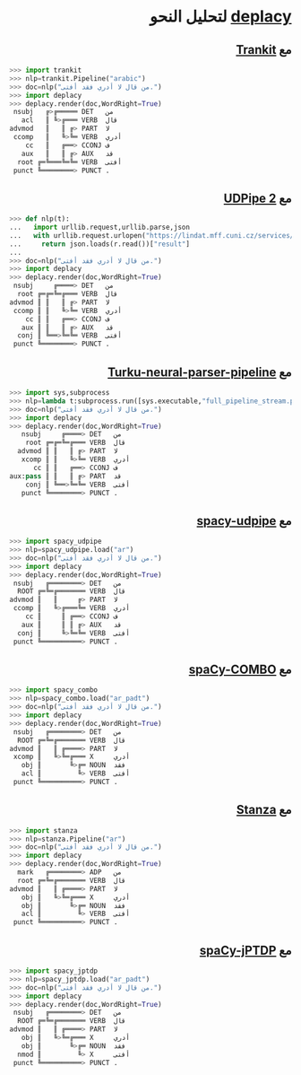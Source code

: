<h1 dir="rtl"><a href="https://koichiyasuoka.github.io/deplacy/">deplacy</a> لتحليل النحو</h1>

<h2 dir="rtl"> مع <a href="http://github.com/nlp-uoregon/trankit">Trankit</a></h2>

```py
>>> import trankit
>>> nlp=trankit.Pipeline("arabic")
>>> doc=nlp("من قال لا أدري فقد أفتى.")
>>> import deplacy
>>> deplacy.render(doc,WordRight=True)
 nsubj   ╔>╔═════ DET   من
   acl   ║ ╚>╔═══ VERB  قال
advmod   ║   ║ ╔> PART  لا
 ccomp   ║   ╚>╚═ VERB  أدري
    cc   ║   ╔══> CCONJ ف
   aux   ║   ║ ╔> AUX   قد
  root ╔═╚═══╚═╚═ VERB  أفتى
 punct ╚════════> PUNCT .
```

<h2 dir="rtl"> مع <a href="http://ufal.mff.cuni.cz/udpipe/2">UDPipe 2</a></h2>

```py
>>> def nlp(t):
...   import urllib.request,urllib.parse,json
...   with urllib.request.urlopen("https://lindat.mff.cuni.cz/services/udpipe/api/process?model=ar&tokenizer&tagger&parser&data="+urllib.parse.quote(t)) as r:
...     return json.loads(r.read())["result"]
...
>>> doc=nlp("من قال لا أدري فقد أفتى.")
>>> import deplacy
>>> deplacy.render(doc,WordRight=True)
 nsubj     ╔════> DET   من
  root ╔═╔═╚═╔═══ VERB  قال
advmod ║ ║   ║ ╔> PART  لا
 ccomp ║ ║   ╚>╚═ VERB  أدري
    cc ║ ║   ╔══> CCONJ ف
   aux ║ ║   ║ ╔> AUX   قد
  conj ║ ╚══>╚═╚═ VERB  أفتى
 punct ╚════════> PUNCT .
```

<h2 dir="rtl"> مع <a href="https://turkunlp.org/Turku-neural-parser-pipeline/">Turku-neural-parser-pipeline</a></h2>

```py
>>> import sys,subprocess
>>> nlp=lambda t:subprocess.run([sys.executable,"full_pipeline_stream.py","--gpu","-1","--conf","models_ar_padt/pipelines.yaml"],cwd="Turku-neural-parser-pipeline",input=t,encoding="utf-8",stdout=subprocess.PIPE).stdout
>>> doc=nlp("من قال لا أدري فقد أفتى.")
>>> import deplacy
>>> deplacy.render(doc,WordRight=True)
   nsubj     ╔════> DET   من
    root ╔═╔═╚═╔═══ VERB  قال
  advmod ║ ║   ║ ╔> PART  لا
   xcomp ║ ║   ╚>╚═ VERB  أدري
      cc ║ ║   ╔══> CCONJ ف
aux:pass ║ ║   ║ ╔> PART  قد
    conj ║ ╚══>╚═╚═ VERB  أفتى
   punct ╚════════> PUNCT .
```

<h2 dir="rtl"> مع <a href="https://github.com/TakeLab/spacy-udpipe">spacy-udpipe</a></h2>

```py
>>> import spacy_udpipe
>>> nlp=spacy_udpipe.load("ar")
>>> doc=nlp("من قال لا أدري فقد أفتى.")
>>> import deplacy
>>> deplacy.render(doc,WordRight=True)
 nsubj   ╔════════> DET   من
  ROOT ╔═╚═╔═══════ VERB  قال
advmod ║   ║     ╔> PART  لا
 ccomp ║   ╚>╔═══╚═ VERB  أدري
    cc ║     ║ ╔══> CCONJ ف
   aux ║     ║ ║ ╔> AUX   قد
  conj ║     ╚>╚═╚═ VERB  أفتى
 punct ╚══════════> PUNCT .
```

<h2 dir="rtl"> مع <a href="https://github.com/KoichiYasuoka/spaCy-COMBO">spaCy-COMBO</a></h2>

```py
>>> import spacy_combo
>>> nlp=spacy_combo.load("ar_padt")
>>> doc=nlp("من قال لا أدري فقد أفتى.")
>>> import deplacy
>>> deplacy.render(doc,WordRight=True)
 nsubj   ╔════════> DET   من
  ROOT ╔═╚═╔═══════ VERB  قال
advmod ║   ║ ╔════> PART  لا
 xcomp ║   ╚>╚═╔═══ X     أدري
   obj ║       ╚>╔═ NOUN  فقد
   acl ║         ╚> VERB  أفتى
 punct ╚══════════> PUNCT .
```

<h2 dir="rtl"> مع <a href="https://stanfordnlp.github.io/stanza">Stanza</a></h2>

```py
>>> import stanza
>>> nlp=stanza.Pipeline("ar")
>>> doc=nlp("من قال لا أدري فقد أفتى.")
>>> import deplacy
>>> deplacy.render(doc,WordRight=True)
  mark   ╔════════> ADP   من
  root ╔═╚═╔═══════ VERB  قال
advmod ║   ║ ╔════> PART  لا
   obj ║   ╚>╚═╔═══ X     أدري
   obj ║       ╚>╔═ NOUN  فقد
   acl ║         ╚> VERB  أفتى
 punct ╚══════════> PUNCT .
```

<h2 dir="rtl"> مع <a href="https://github.com/KoichiYasuoka/spaCy-jPTDP">spaCy-jPTDP</a></h2>

```py
>>> import spacy_jptdp
>>> nlp=spacy_jptdp.load("ar_padt")
>>> doc=nlp("من قال لا أدري فقد أفتى.")
>>> import deplacy
>>> deplacy.render(doc,WordRight=True)
 nsubj   ╔════════> DET   من
  ROOT ╔═╚═╔═══════ VERB  قال
advmod ║   ║ ╔════> PART  لا
   obj ║   ╚>╚═╔═══ X     أدري
   obj ║       ╚>╔═ NOUN  فقد
  nmod ║         ╚> X     أفتى
 punct ╚══════════> PUNCT .
```

